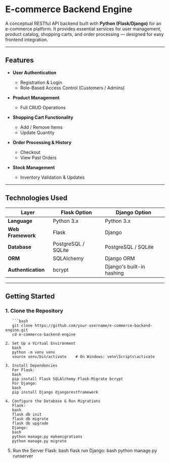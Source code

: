 # E-commerce Backend Engine

A conceptual RESTful API backend built with **Python (Flask/Django)** for an e-commerce platform. It provides essential services for user management, product catalog, shopping carts, and order processing — designed for easy frontend integration.

---

## Features

- **User Authentication**
  - Registration & Login
  - Role-Based Access Control (Customers / Admins)

- **Product Management**
  - Full CRUD Operations

- **Shopping Cart Functionality**
  - Add / Remove Items
  - Update Quantity

- **Order Processing & History**
  - Checkout
  - View Past Orders

- **Stock Management**
  - Inventory Validation & Updates

---

## Technologies Used

| Layer | Flask Option | Django Option |
|------|--------------|----------------|
| **Language** | Python 3.x | Python 3.x |
| **Web Framework** | Flask | Django |
| **Database** | PostgreSQL / SQLite | PostgreSQL / SQLite |
| **ORM** | SQLAlchemy | Django ORM |
| **Authentication** | bcrypt | Django's built-in hashing |

---

## Getting Started

### 1. Clone the Repository
       ```bash
       git clone https://github.com/your-username/e-commerce-backend-engine.git
       cd e-commerce-backend-engine

    2. Set Up a Virtual Environment
       bash
       python -m venv venv
       source venv/bin/activate    # On Windows: venv\Scripts\activate

    3. Install Dependencies
       For Flask:
       bash
       pip install Flask SQLAlchemy Flask-Migrate bcrypt
       For Django:
       bash
       pip install Django djangorestframework

    4. Configure the Database & Run Migrations
       Flask:
       bash
       flask db init
       flask db migrate
       flask db upgrade
       Django:
       bash
       python manage.py makemigrations
       python manage.py migrate

   5. Run the Server
      Flask:
      bash
      flask run
      Django:
      bash
      python manage.py runserver





